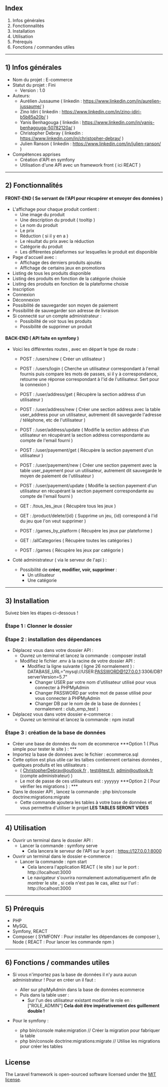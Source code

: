 ## Index
1. Infos générales
2. Fonctionnalités
3. Installation
4. Utilisation
5. Prérequis
6. Fonctions / commandes utiles
___
## 1) Infos générales
- Nom du projet : E-commerce
- Statut du projet : Fini
    - Version : 1.0
- Auteurs: 
    - Aurélien Jussaume ( linkedin : https://www.linkedin.com/in/aurelien-jussaume/ )
    - Zino Idiri ( linkedin : https://www.linkedin.com/in/zino-idiri-b5b85a20b/ )
    - Yanis Benhagouga ( linkedin : https://www.linkedin.com/in/yanis-benhagouga-50782120a/ )
    - Christopher Debray  ( linkedin : https://www.linkedin.com/in/christopher-debray/ )
    - Julien Ranson ( linkedin : https://www.linkedin.com/in/julien-ranson/ )
- Compétences apprises
    - Création d'API en symfony
    - Utilisation d'une API avec un framework front ( ici REACT )
___
## 2) Fonctionnalités
#### FRONT-END ( Se servant de l'API pour récupérer et envoyer des données )
- L'affichage pour chaque produit contient :
    - Une image du produit
    - Une description du produit ( tooltip )
    - Le nom du produit
    - Le prix
    - Réduction ( si il y en a )
    - Le résultat du prix avec la réduction
    - Catégorie du produit
    - Les différentes plateformes sur lesquelles le produit est disponible
- Page d'accueil avec :
    - Affichage des derniers produits ajoutés
    - Affichage de certains jeux en promotions 
- Listing de tous les produits disponible
- Listing des produits en fonction de la catégorie choisie
- Listing des produits en fonction de la plateforme choisie
- Inscription
- Connexion 
- Déconnexion
- Possibilité de sauvegarder son moyen de paiement
- Possibilité de sauvegarder son adresse de livraison
- Si connecté sur un compte administrateur :
    - Possibilité de voir tous les produits
    - Possibilité de supprimer un produit
#### BACK-END ( API faite en symfony ) 
- Voici les différentes routes , avec en départ le type de route :
    - POST :  /users/new  ( Créer un utilisateur )
    - POST :  /users/login  ( Cherche un utilisateur correspondant à l'email fournis puis compare les mots de passes, si il y à correspondance, retourne une réponse correspondant à l'id de l'utilisateur. Sert pour la connexion )
    
    - POST :  /user/address/get  ( Récupère la section address d'un utilisateur )
    - POST :  /user/address/new  ( Créer une section address avec la table user_address pour un utilisateur, autrement dit sauvegarde l'adresse / téléphone, etc de l'utilisateur )
    - POST :  /user/address/update  ( Modifie la section address d'un utilisateur en récupérant la section address correspondante au compte de l'email fourni )

    - POST :  /user/payement/get  ( Récupère la section payement d'un utilisateur )
    - POST :  /user/payement/new  ( Créer une section payement avec la table user_payement pour un utilisateur, autrement dit sauvegarde le moyen de paiement de l'utilisateur )
    - POST :  /user/payement/update  ( Modifie la section payement d'un utilisateur en récupérant la section payement correspondante au compte de l'email fourni )

    - GET :  /tous_les_jeux  ( Récupère tous les jeux )
    - GET :  /product/delete/{id}  ( Supprime un jeu, {id} correspond à l'id du jeu que l'on veut supprimer )

    - POST :  /games_by_platform  ( Récupère les jeux par plateforme )

    - GET :  /allCategories  ( Récupère toutes les catégories )
    - POST :  /games  ( Récupère les jeux par catégorie )

- Coté administrateur ( via le serveur de l'api ) :
    - Possibilité de **créer, modifier, voir, supprimer** :
        - Un utilisateur
        - Une catégorie
___
## 3) Installation
Suivez bien les étapes ci-dessous !
###  Étape 1 : Clonner le dossier
###  Étape 2 : installation des dépendances
- Déplacez vous dans votre dossier API :
    - Ouvrez un terminal et lancez la commande : composer install
    - Modifiez le fichier .env à la racine de votre dossier API : 
        - Modifiez la ligne suivante ( ligne 26 normalement ) :  DATABASE_URL="mysql://USER:PASSWORD@127.0.0.1:3306/DB?serverVersion=5.7"
            - Changer USER par votre nom d'utilisateur utilisé pour vous connecter à PHPMyAdmin
            - Changer PASSWORD par votre mot de passe utilisé pour vous connecter à PHPMyAdmin
            - Changer DB par le nom de de la base de données ( normalement :  club_emp_test )
- Déplacez vous dans votre dossier e-commerce :
    - Ouvrez un terminal et lancez la commande : npm install
###  Étape 3 : création de la base de données
- Créer une base de données du nom de ecommerce
***Option 1 ( Plus simple pour tester le site ) : ***
- Importez la base de données avec le fichier :  ecommerce.sql
- Cette option est plus utile car les talbes contiennent certaines données , quelques produits et les utilisateurs :
    - ( ChristopherDebray@outlook.fr , test@test.fr, admin@outlook.fr (compte administrateur) )
    - Le mot de passe de ces utilisateurs est :   yyyyyy
***Option 2 ( Pour vérifier les migrations ) : ***
- Dans le dossier API , lancez la commande :  php bin/console doctrine:migrations:migrate
    - Cette commande ajoutera les tables à votre base de données et vous permettra d'utiliser le projet **LES TABLES SERONT VIDES**
___
## 4) Utilisation
- Ouvrir un terminal dans le dossier API :
    - Lancer la commande :  symfony serve
        - Cela lancera le serveur de l'API sur le port :  https://127.0.0.1:8000 
- Ouvrir un terminal dans le dossier e-commerce :
    - Lancer la commande :  npm start
        - Cela lancera l'application REACT ( le site ) sur le port :  http://localhost:3000
        - Le navigateur s'ouvrira normalement automatiquement afin de montrer le site , si cela n'est pas le cas, allez sur l'url : http://localhost:3000
___
## 5) Prérequis
- PHP 
- MySQL
- Symfony, REACT
- Composer ( SYMFONY : Pour installer les dépendances de composer ), Node ( REACT : Pour lancer les commande npm )
___
## 6) Fonctions / commandes utiles
- Si vous n'importez pas la base de données il n'y aura aucun administrateur ! Pour en créer un il faut :
    - Aller sur phpMyAdmin dans la base de données ecommerce 
    - Puis dans la table user :
        - Sur l'un des utilisateur existant modifier le role en : ["ROLE_ADMIN"] **Cela doit être impérativement des guillement double !**

- Pour le symfony :
    - php bin/console make:migration  // Créer la migration pour fabriquer la table
    - php bin/console doctrine:migrations:migrate  // Utilise les migrations pour créer les tables
## License

The Laravel framework is open-sourced software licensed under the [MIT license](https://opensource.org/licenses/MIT).

